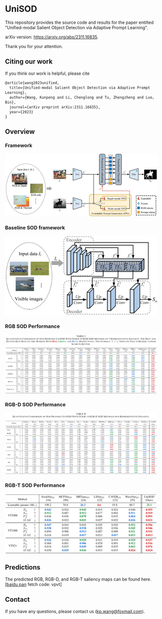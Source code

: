 # UniSOD
This repository provides the source code and results for the paper entilted "Unified-modal Salient Object Detection via Adaptive Prompt Learning".

arXiv version: https://arxiv.org/abs/2311.16835.

Thank you for your attention.
## Citing our work

If you think our work is helpful, please cite

```
@article{wang2023unified,
  title={Unified-modal Salient Object Detection via Adaptive Prompt Learning},
  author={Wang, Kunpeng and Li, Chenglong and Tu, Zhengzheng and Luo, Bin},
  journal={arXiv preprint arXiv:2311.16835},
  year={2023}
}
```

## Overview
### Framework
[![avatar](https://github.com/Angknpng/UniSOD/raw/main/figures/framework.png)](https://github.com/Angknpng/UniSOD/blob/main/figures/framework.png)
### Baseline SOD framework
[![avatar](https://github.com/Angknpng/UniSOD/raw/main/figures/framework_base.png)](https://github.com/Angknpng/UniSOD/blob/main/figures/framework_base.png)
### RGB SOD Performance
[![avatar](https://github.com/Angknpng/UniSOD/raw/main/figures/performance_RGB.png)](https://github.com/Angknpng/UniSOD/blob/main/figures/performance_RGB.png)
### RGB-D SOD Performance
[![avatar](https://github.com/Angknpng/UniSOD/raw/main/figures/performance_RGBD.png)](https://github.com/Angknpng/UniSOD/blob/main/figures/performance_RGBD.png)
### RGB-T SOD Performance
[![avatar](https://github.com/Angknpng/UniSOD/raw/main/figures/performance_RGBT.png)](https://github.com/Angknpng/UniSOD/blob/main/figures/performance_RGBT.png)

## Predictions

The predicted RGB, RGB-D, and RGB-T saliency maps can be found here. [[baidu pan](https://pan.baidu.com/s/1zBqZAChDCJfkmC_Pj_xHXQ?pwd=vpvt) fetch code: vpvt]

## Contact

If you have any questions, please contact us (kp.wang@foxmail.com).
